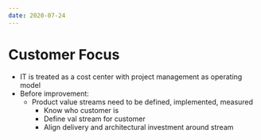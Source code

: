 ```yaml
---
date: 2020-07-24
---
```


# Customer Focus

- IT is treated as a cost center with project management as operating model
- Before improvement:
  - Product value streams need to be defined, implemented, measured
    - Know who customer is
    - Define val stream for customer
    - Align delivery and architectural investment around stream
